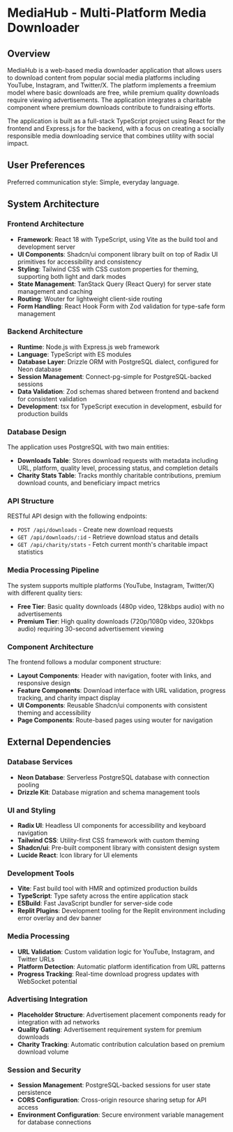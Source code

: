 # MediaHub - Multi-Platform Media Downloader

## Overview

MediaHub is a web-based media downloader application that allows users to download content from popular social media platforms including YouTube, Instagram, and Twitter/X. The platform implements a freemium model where basic downloads are free, while premium quality downloads require viewing advertisements. The application integrates a charitable component where premium downloads contribute to fundraising efforts.

The application is built as a full-stack TypeScript project using React for the frontend and Express.js for the backend, with a focus on creating a socially responsible media downloading service that combines utility with social impact.

## User Preferences

Preferred communication style: Simple, everyday language.

## System Architecture

### Frontend Architecture
- **Framework**: React 18 with TypeScript, using Vite as the build tool and development server
- **UI Components**: Shadcn/ui component library built on top of Radix UI primitives for accessibility and consistency
- **Styling**: Tailwind CSS with CSS custom properties for theming, supporting both light and dark modes
- **State Management**: TanStack Query (React Query) for server state management and caching
- **Routing**: Wouter for lightweight client-side routing
- **Form Handling**: React Hook Form with Zod validation for type-safe form management

### Backend Architecture
- **Runtime**: Node.js with Express.js web framework
- **Language**: TypeScript with ES modules
- **Database Layer**: Drizzle ORM with PostgreSQL dialect, configured for Neon database
- **Session Management**: Connect-pg-simple for PostgreSQL-backed sessions
- **Data Validation**: Zod schemas shared between frontend and backend for consistent validation
- **Development**: tsx for TypeScript execution in development, esbuild for production builds

### Database Design
The application uses PostgreSQL with two main entities:
- **Downloads Table**: Stores download requests with metadata including URL, platform, quality level, processing status, and completion details
- **Charity Stats Table**: Tracks monthly charitable contributions, premium download counts, and beneficiary impact metrics

### API Structure
RESTful API design with the following endpoints:
- `POST /api/downloads` - Create new download requests
- `GET /api/downloads/:id` - Retrieve download status and details
- `GET /api/charity/stats` - Fetch current month's charitable impact statistics

### Media Processing Pipeline
The system supports multiple platforms (YouTube, Instagram, Twitter/X) with different quality tiers:
- **Free Tier**: Basic quality downloads (480p video, 128kbps audio) with no advertisements
- **Premium Tier**: High quality downloads (720p/1080p video, 320kbps audio) requiring 30-second advertisement viewing

### Component Architecture
The frontend follows a modular component structure:
- **Layout Components**: Header with navigation, footer with links, and responsive design
- **Feature Components**: Download interface with URL validation, progress tracking, and charity impact display
- **UI Components**: Reusable Shadcn/ui components with consistent theming and accessibility
- **Page Components**: Route-based pages using wouter for navigation

## External Dependencies

### Database Services
- **Neon Database**: Serverless PostgreSQL database with connection pooling
- **Drizzle Kit**: Database migration and schema management tools

### UI and Styling
- **Radix UI**: Headless UI components for accessibility and keyboard navigation
- **Tailwind CSS**: Utility-first CSS framework with custom theming
- **Shadcn/ui**: Pre-built component library with consistent design system
- **Lucide React**: Icon library for UI elements

### Development Tools
- **Vite**: Fast build tool with HMR and optimized production builds
- **TypeScript**: Type safety across the entire application stack
- **ESBuild**: Fast JavaScript bundler for server-side code
- **Replit Plugins**: Development tooling for the Replit environment including error overlay and dev banner

### Media Processing
- **URL Validation**: Custom validation logic for YouTube, Instagram, and Twitter URLs
- **Platform Detection**: Automatic platform identification from URL patterns
- **Progress Tracking**: Real-time download progress updates with WebSocket potential

### Advertising Integration
- **Placeholder Structure**: Advertisement placement components ready for integration with ad networks
- **Quality Gating**: Advertisement requirement system for premium downloads
- **Charity Tracking**: Automatic contribution calculation based on premium download volume

### Session and Security
- **Session Management**: PostgreSQL-backed sessions for user state persistence
- **CORS Configuration**: Cross-origin resource sharing setup for API access
- **Environment Configuration**: Secure environment variable management for database connections